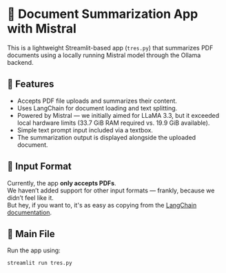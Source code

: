 # 🧠 Document Summarization App with Mistral

This is a lightweight Streamlit-based app (`tres.py`) that summarizes PDF documents using a locally running Mistral model through the Ollama backend.

## 🚀 Features
- Accepts PDF file uploads and summarizes their content.
- Uses LangChain for document loading and text splitting.
- Powered by Mistral — we initially aimed for LLaMA 3.3, but it exceeded local hardware limits (33.7 GiB RAM required vs. 19.9 GiB available).
- Simple text prompt input included via a textbox.
- The summarization output is displayed alongside the uploaded document.

## 📄 Input Format
Currently, the app **only accepts PDFs**.  
We haven’t added support for other input formats — frankly, because we didn’t feel like it.  
But hey, if you want to, it's as easy as copying from the [LangChain documentation](https://docs.langchain.com/).

## 📂 Main File
Run the app using:

```bash
streamlit run tres.py
